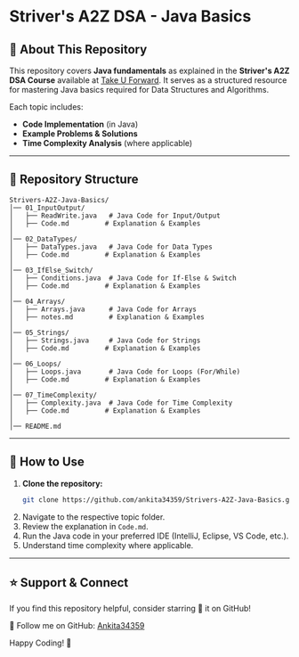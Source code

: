 # Striver's A2Z DSA - Java Basics

## 📌 About This Repository
This repository covers **Java fundamentals** as explained in the **Striver's A2Z DSA Course** available at [Take U Forward](https://takeuforward.org/). It serves as a structured resource for mastering Java basics required for Data Structures and Algorithms.

Each topic includes:

- **Code Implementation** (in Java)
- **Example Problems & Solutions**
- **Time Complexity Analysis** (where applicable)

---

## 📂 Repository Structure
```
Strivers-A2Z-Java-Basics/
│── 01_InputOutput/
│   ├── ReadWrite.java   # Java Code for Input/Output
│   ├── Code.md         # Explanation & Examples
│
│── 02_DataTypes/
│   ├── DataTypes.java   # Java Code for Data Types
│   ├── Code.md         # Explanation & Examples
│
│── 03_IfElse_Switch/
│   ├── Conditions.java  # Java Code for If-Else & Switch
│   ├── Code.md         # Explanation & Examples
│
│── 04_Arrays/
│   ├── Arrays.java      # Java Code for Arrays
│   ├── notes.md         # Explanation & Examples
│
│── 05_Strings/
│   ├── Strings.java     # Java Code for Strings
│   ├── Code.md         # Explanation & Examples
│
│── 06_Loops/
│   ├── Loops.java       # Java Code for Loops (For/While)
│   ├── Code.md         # Explanation & Examples
│
│── 07_TimeComplexity/
│   ├── Complexity.java  # Java Code for Time Complexity
│   ├── Code.md         # Explanation & Examples
│
│── README.md
```
---

## 🚀 How to Use
1. **Clone the repository:**
   ```bash
   git clone https://github.com/ankita34359/Strivers-A2Z-Java-Basics.git
   ```
2. Navigate to the respective topic folder.
3. Review the explanation in `Code.md`.
4. Run the Java code in your preferred IDE (IntelliJ, Eclipse, VS Code, etc.).
5. Understand time complexity where applicable.

---

## ⭐ Support & Connect

If you find this repository helpful, consider starring 🌟 it on GitHub!

📌 Follow me on GitHub: [Ankita34359](https://github.com/ankita34359)  

Happy Coding! 🚀

